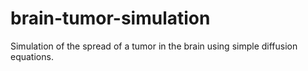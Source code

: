 # brain-tumor-simulation
Simulation of the spread of a tumor in the brain using simple diffusion equations.
